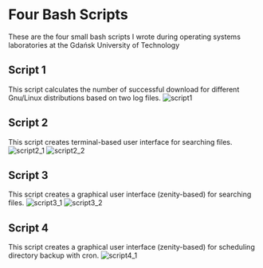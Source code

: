 # Four Bash Scripts

These are the four small bash scripts I wrote during operating systems laboratories at the Gdańsk University of Technology

## Script 1
This script calculates the number of successful download for different Gnu/Linux distributions based on two log files.
![script1](https://user-images.githubusercontent.com/79934148/151574023-0c47ddcc-2fa8-4e0b-b173-517a697595f5.jpg)

## Script 2
This script creates terminal-based user interface for searching files.
![script2_1](https://user-images.githubusercontent.com/79934148/151579098-72a4e8d0-5c49-430a-80a4-1608a1a8f744.jpg)
![script2_2](https://user-images.githubusercontent.com/79934148/151579101-bbde2d9a-7466-4dd4-86bb-32712f6aeabe.jpg)

## Script 3
This script creates a graphical user interface (zenity-based) for searching files.
![script3_1](https://user-images.githubusercontent.com/79934148/151579454-2c47a1a4-b820-4baa-ad95-b24bede641f8.jpg)
![script3_2](https://user-images.githubusercontent.com/79934148/151579464-62bc568f-46b9-462b-9b12-527063021ff3.jpg)

## Script 4
This script creates a graphical user interface (zenity-based) for scheduling directory backup with cron.
![script4_1](https://user-images.githubusercontent.com/79934148/151579599-5e15d54d-3ad3-4a1f-9826-48a06748b952.jpg)
